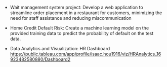 - Wait management system project: Develop a web application to streamline order placement in a restaurant for customers, minimizing the need for staff assistance and reducing miscommunication
  
- Home Credit Default Risk: Create a machine learning model on the provided training data to predict the probability of default on the test data.

- Data Analytics and Visualization: HR Dashboard
https://public.tableau.com/app/profile/isaac.hou1916/viz/HRAnalytics_16923482580880/Dashboard2

